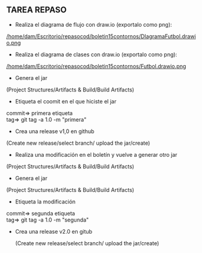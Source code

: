 ## TAREA REPASO

* Realiza el diagrama de flujo con draw.io (exportalo como png):

[/home/dam/Escritorio/repasocod/boletin15contornos/DIagramaFutbol.drawio.png](https://github.com/kiglesiasesteves/REPASOcod/blob/main/DIagramaFutbol.drawio.png)

* Realiza el diagrama de clases con draw.io (exportalo como png):

  
[/home/dam/Escritorio/repasocod/boletin15contornos/Futbol.drawio.png](https://github.com/kiglesiasesteves/REPASOcod/blob/main/Futbol.drawio.png)
* Genera el jar<br>

(Project Structures/Artifacts & Build/Build Artifacts) <br>
* Etiqueta el coomit en el que hiciste el jar<br>

commit=> primera etiqueta<br>
tag=> git tag -a 1.0 -m "primera"<br>
* Crea una release v1,0 en github<br>

(Create new release/select branch/ upload the jar/create)<br>
* Realiza una modificación en el boletín y vuelve a generar otro jar<br>

(Project Structures/Artifacts & Build/Build Artifacts) <br>
*  Genera el jar<br>

  (Project Structures/Artifacts & Build/Build Artifacts)<br>
* Etiqueta la modificación<br>

commit=> segunda etiqueta<br>
tag=> git tag -a 1.0 -m "segunda"<br>
 * Crea una release v2.0 en gitub <br>

   (Create new release/select branch/ upload the jar/create)<br>

